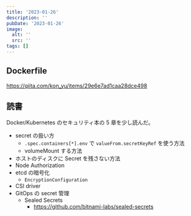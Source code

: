 ```yaml
---
title: '2023-01-26'
description: ''
pubDate: '2023-01-26'
image:
  alt: ''
  src: ''
tags: []
---
```


## Dockerfile

https://qiita.com/kon_yu/items/29e6e7ad1caa28dce498

## 読書

Docker/Kubernetes のセキュリティ本の 5 章を少し読んだ。

- secret の扱い方
  - `.spec.containers[*].env` で `valueFrom.secretKeyRef` を使う方法
  - volumeMount する方法
- ホストのディスクに Secret を残さない方法
- Node Authorization
- etcd の暗号化
  - `EncryptionConfiguration`
- CSI driver
- GitOps の secret 管理
  - Sealed Secrets 
    - https://github.com/bitnami-labs/sealed-secrets
